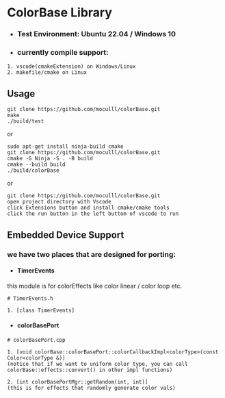 # ColorBase Library
- ### Test Environment: Ubuntu 22.04 / Windows 10
- ### currently compile support:
```
1. vscode(cmakeExtension) on Windows/Linux
2. makefile/cmake on Linux
```
## Usage
```
git clone https://github.com/moculll/colorBase.git
make
./build/test
```

or

```
sudo apt-get install ninja-build cmake
git clone https://github.com/moculll/colorBase.git
cmake -G Ninja -S . -B build
cmake --build build
./build/colorBase
```

or

```
git clone https://github.com/moculll/colorBase.git
open project directory with Vscode
click Extensions button and install cmake/cmake tools
click the run button in the left buttom of vscode to run
```

## Embedded Device Support

### we have two places that are designed for porting:

- #### TimerEvents
this module is for colorEffects like color linear / color loop etc.
```
# TimerEvents.h

1. [class TimerEvents]
```

- #### colorBasePort
```
# colorBasePort.cpp

1. [void colorBase::colorBasePort::colorCallbackImpl<colorType>(const Color<colorType &)]
(notice that if we want to uniform color type, you can call colorBase::effects::convert() in other impl functions)

2. [int colorBasePortMgr::getRandom(int, int)]
(this is for effects that randomly generate color vals)
```

